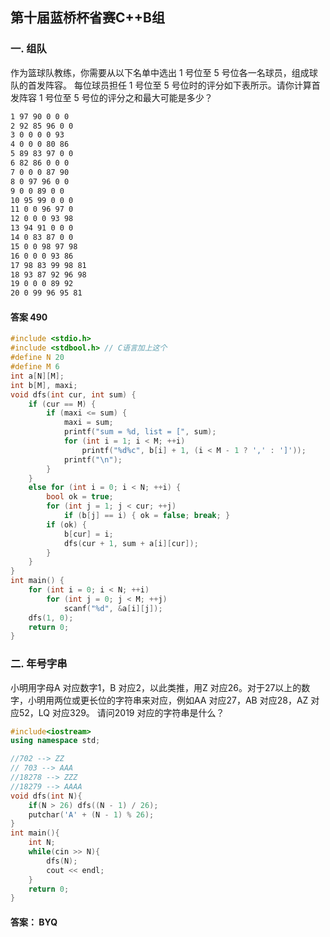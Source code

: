## 第十届蓝桥杯省赛C++B组

### 一. 组队

作为篮球队教练，你需要从以下名单中选出 1 号位至 5 号位各一名球员，组成球队的首发阵容。
每位球员担任 1 号位至 5 号位时的评分如下表所示。请你计算首发阵容 1 号位至 5 号位的评分之和最大可能是多少？

```txt
1 97 90 0 0 0
2 92 85 96 0 0
3 0 0 0 0 93
4 0 0 0 80 86
5 89 83 97 0 0
6 82 86 0 0 0
7 0 0 0 87 90
8 0 97 96 0 0
9 0 0 89 0 0
10 95 99 0 0 0
11 0 0 96 97 0
12 0 0 0 93 98
13 94 91 0 0 0
14 0 83 87 0 0
15 0 0 98 97 98
16 0 0 0 93 86
17 98 83 99 98 81
18 93 87 92 96 98
19 0 0 0 89 92
20 0 99 96 95 81
```

#### 答案 490

```c++
#include <stdio.h>
#include <stdbool.h> // C语言加上这个
#define N 20
#define M 6
int a[N][M];
int b[M], maxi;
void dfs(int cur, int sum) {
    if (cur == M) {
        if (maxi <= sum) {
            maxi = sum;
            printf("sum = %d, list = [", sum);
            for (int i = 1; i < M; ++i)
                printf("%d%c", b[i] + 1, (i < M - 1 ? ',' : ']'));
            printf("\n");
        }
    }
    else for (int i = 0; i < N; ++i) {
        bool ok = true;
        for (int j = 1; j < cur; ++j)
            if (b[j] == i) { ok = false; break; }
        if (ok) {
            b[cur] = i;
            dfs(cur + 1, sum + a[i][cur]);
        }
    }
}
int main() {
    for (int i = 0; i < N; ++i)
        for (int j = 0; j < M; ++j)
            scanf("%d", &a[i][j]);
    dfs(1, 0);
    return 0;
}

```

### 二. 年号字串

小明用字母A 对应数字1，B 对应2，以此类推，用Z 对应26。对于27以上的数字，小明用两位或更长位的字符串来对应，例如AA 对应27，AB 对应28，AZ 对应52，LQ 对应329。
请问2019 对应的字符串是什么？

```c++
#include<iostream>
using namespace std;

//702 --> ZZ
// 703 --> AAA
//18278 --> ZZZ
//18279 --> AAAA
void dfs(int N){
    if(N > 26) dfs((N - 1) / 26);
    putchar('A' + (N - 1) % 26);
}
int main(){
    int N;
    while(cin >> N){
        dfs(N);
        cout << endl;
    }
    return 0;
}


```

#### 答案： BYQ

